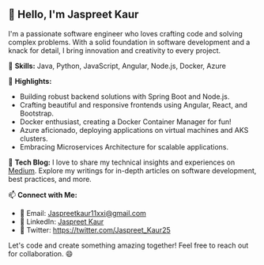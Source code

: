 ## 👋 Hello, I'm Jaspreet Kaur

I'm a passionate software engineer who loves crafting code and solving complex problems. With a solid foundation in software development and a knack for detail, I bring innovation and creativity to every project.

🚀 **Skills:** Java, Python, JavaScript, Angular, Node.js, Docker, Azure

🌟 **Highlights:**
- Building robust backend solutions with Spring Boot and Node.js.
- Crafting beautiful and responsive frontends using Angular, React, and Bootstrap.
- Docker enthusiast, creating a Docker Container Manager for fun!
- Azure aficionado, deploying applications on virtual machines and AKS clusters.
- Embracing Microservices Architecture for scalable applications.

📝 **Tech Blog:** I love to share my technical insights and experiences on [Medium](https://medium.com/@jaspreetkaur25). Explore my writings for in-depth articles on software development, best practices, and more.

📫 **Connect with Me:**
- 📧 Email: Jaspreetkaur11xxi@gmail.com
- 💼 LinkedIn: [Jaspreet Kaur](https://www.linkedin.com/in/Jaspreet-kaur-036a5224)
- 📧 Twitter: https://twitter.com/Jaspreet_Kaur25
  

  

Let's code and create something amazing together! Feel free to reach out for collaboration. 😄
